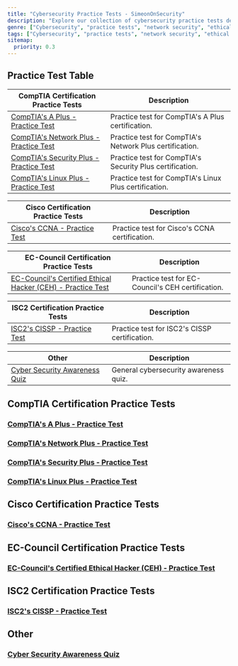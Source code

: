 ```yaml
---
title: "Cybersecurity Practice Tests - SimeonOnSecurity"
description: "Explore our collection of cybersecurity practice tests designed to enhance your knowledge and prepare you for various certification exams. Test your skills in areas such as network security, ethical hacking, information security, and more."
genre: ["Cybersecurity", "practice tests", "network security", "ethical hacking", "information security"]
tags: ["Cybersecurity", "practice tests", "network security", "ethical hacking", "information security", "certification exams", "skills assessment"]
sitemap:
  priority: 0.3
---
```


## Practice Test Table
| CompTIA Certification Practice Tests          | Description                       |
|----------------------------------------------|------------------------|
| [CompTIA's A Plus - Practice Test](/a-plus-practice-test)        |  Practice test for CompTIA's A Plus certification. |
| [CompTIA's Network Plus - Practice Test](/network-plus-practice-test) |  Practice test for CompTIA's Network Plus certification. |
| [CompTIA's Security Plus - Practice Test](/security-plus-practice-test) |  Practice test for CompTIA's Security Plus certification. |
| [CompTIA's Linux Plus - Practice Test](/linux-plus-practice-test)   |  Practice test for CompTIA's Linux Plus certification. |

| Cisco Certification Practice Tests           | Description                       |
|----------------------------------------------|------------------------|
| [Cisco's CCNA - Practice Test](/ccna-practice-test)             |  Practice test for Cisco's CCNA certification. |

| EC-Council Certification Practice Tests      |  Description                      |
|----------------------------------------------|------------------------|
| [EC-Council's Certified Ethical Hacker (CEH) - Practice Test](/ceh-practice-test) | Practice test for EC-Council's CEH certification. |

| ISC2 Certification Practice Tests            | Description                       |
|----------------------------------------------|------------------------|
| [ISC2's CISSP - Practice Test](/cissp-practice-test)           |  Practice test for ISC2's CISSP certification. |

| Other                                        |  Description                      |
|----------------------------------------------|------------------------|
| [Cyber Security Awareness Quiz](/quiz)          | General cybersecurity awareness quiz. |


## CompTIA Certification Practice Tests
### [CompTIA's A Plus - Practice Test](/a-plus-practice-test)
### [CompTIA's Network Plus - Practice Test](/network-plus-practice-test)
### [CompTIA's Security Plus - Practice Test](/security-plus-practice-test)
### [CompTIA's Linux Plus - Practice Test](/linux-plus-practice-test)

## Cisco Certification Practice Tests
### [Cisco's CCNA - Practice Test](/ccna-practice-test)


## EC-Council Certification Practice Tests
### [EC-Council's Certified Ethical Hacker (CEH) - Practice Test](/ceh-practice-test)

## ISC2 Certification Practice Tests
### [ISC2's CISSP - Practice Test](/cissp-practice-test)

## Other
### [Cyber Security Awareness Quiz](/quiz)